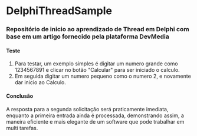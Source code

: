 # DelphiThreadSample
### Repositório de inicio ao aprendizado de Thread em Delphi com base em um artigo fornecido pela plataforma DevMedia

#### __Teste__
1. Para testar, um exemplo simples é digitar um numero grande como 1234567891 e clicar no botão "Calcular" para ser iniciado o calculo. 
2. Em seguida digitar um numero pequeno como o numero 2, e novamente dar inicio ao Calculo.

#### Conclusão

A resposta para a segunda solicitação será praticamente imediata, enquanto a primeira entrada ainda é processada, demonstrando assim, a maneira eficiente e mais elegante de um software que pode trabalhar em multi tarefas.
